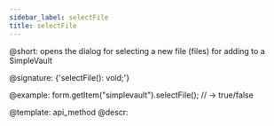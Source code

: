 ```yaml
---
sidebar_label: selectFile
title: selectFile
---          
```


@short: opens the dialog for selecting a new file (files) for adding to a SimpleVault

@signature: {'selectFile(): void;'}




@example:
form.getItem("simplevault").selectFile(); 
// -> true/false

@template: api_method
@descr:



